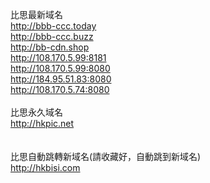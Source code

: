比思最新域名<br>
http://bbb-ccc.today<br>
http://bbb-ccc.buzz<br>
http://bb-cdn.shop<br>
http://108.170.5.99:8181<br>
http://108.170.5.99:8080<br>
http://184.95.51.83:8080<br>
http://108.170.5.74:8080<br>
<br>
比思永久域名<br>
http://hkpic.net<br>
<br>
<br>
比思自動跳轉新域名(請收藏好，自動跳到新域名)<br>
http://hkbisi.com<br>
